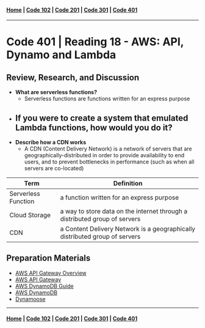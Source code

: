 #### [Home](../README.md) | [Code 102](../102main.md) | [Code 201](../201main.md) | [Code 301](../301main.md) | [Code 401](../401main.md)

---

# Code 401 | Reading 18 - AWS: API, Dynamo and Lambda

## Review, Research, and Discussion

-   **What are serverless functions?**
    -   Serverless functions are functions written for an express purpose
-   **If you were to create a system that emulated Lambda functions, how would you do it?**
    -
-   **Describe how a CDN works**
    -   A CDN (Content Delivery Network) is a network of servers that are geographically-distributed in order to provide availability to end users, and to prevent bottlenecks in performance (such as when all servers are co-located)

| Term                | Definition                                                                  |
| ------------------- | --------------------------------------------------------------------------- |
| Serverless Function | a function written for an express purpose                                   |
| Cloud Storage       | a way to store data on the internet through a distributed group of servers  |
| CDN                 | a Content Delivery Network is a geographically distributed group of servers |

## Preparation Materials

-   [AWS API Gateway Overview](https://www.serverless.com/amazon-api-gateway)
-   [AWS API Gateway](https://aws.amazon.com/api-gateway/)
-   [AWS DynamoDB Guide](https://www.dynamodbguide.com/what-is-dynamo-db/)
-   [AWS DynamoDB](https://aws.amazon.com/dynamodb/)
-   [Dynamoose](https://dynamoosejs.com/getting_started/Introduction)

---

#### [Home](../README.md) | [Code 102](../102main.md) | [Code 201](../201main.md) | [Code 301](../301main.md) | [Code 401](../401main.md)
